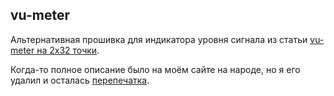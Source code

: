 ## vu-meter

Альтернативная прошивка для индикатора уровня сигнала из статьи
[vu-meter на 2x32 точки](http://hawelson.blog.cz/1005/vu-metr-2x32led-s-mikrokontrolerem).

Когда-то полное описание было на моём сайте на народе, но я его удалил и
осталась
[перепечатка](http://vprl.ru/publ/cifrovaja_tekhnika/mikrokontrollery/vu_metr_na_atmega8/15-1-0-85).

